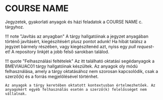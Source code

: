 # COURSE NAME

Jegyzetek, gyakorlati anyagok és házi feladatok a COURSE NAME c. tárgyhoz.

!!! note "Javítás az anyagban"
    A tárgy hallgatóinak a jegyzet anyagában történő javításért, kiegészítésért plusz pontot adunk! Ha hibát találsz a jegyzet bármely részében, vagy kiegészítenéd azt, nyiss egy _pull request_-et! A repository linkjét a jobb felső sarokban találod.

!!! quote "Felhasználási feltételek"
    Az itt található oktatási segédanyagok a BMEVIAUAC01 tárgy hallgatóinak készültek. Az anyagok oly módú felhasználása, amely a tárgy oktatásához nem szorosan kapcsolódik, csak a szerző(k) és a forrás megjelölésével történhet.

    Az anyagok a tárgy keretében oktatott kontextusban értelmezhetőek. Az anyagokért egyéb felhasználás esetén a szerző(k) felelősséget nem vállalnak.